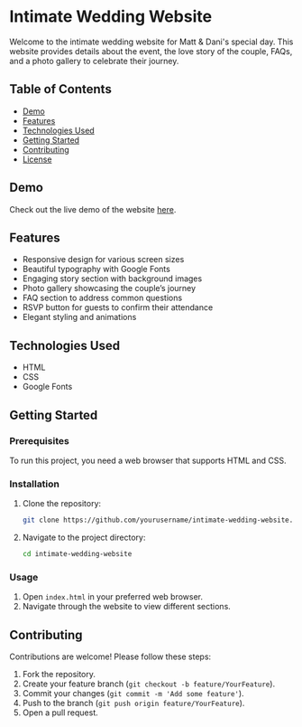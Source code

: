 # Intimate Wedding Website

Welcome to the intimate wedding website for Matt & Dani's special day. This website provides details about the event, the love story of the couple, FAQs, and a photo gallery to celebrate their journey. 

## Table of Contents
- [Demo](#demo)
- [Features](#features)
- [Technologies Used](#technologies-used)
- [Getting Started](#getting-started)
- [Contributing](#contributing)
- [License](#license)

## Demo
Check out the live demo of the website [here](#).

## Features
- Responsive design for various screen sizes
- Beautiful typography with Google Fonts
- Engaging story section with background images
- Photo gallery showcasing the couple’s journey
- FAQ section to address common questions
- RSVP button for guests to confirm their attendance
- Elegant styling and animations

## Technologies Used
- HTML
- CSS
- Google Fonts

## Getting Started

### Prerequisites
To run this project, you need a web browser that supports HTML and CSS.

### Installation
1. Clone the repository:
   ```sh
   git clone https://github.com/yourusername/intimate-wedding-website.git
   ```
2. Navigate to the project directory:
   ```sh
   cd intimate-wedding-website
   ```

### Usage
1. Open `index.html` in your preferred web browser.
2. Navigate through the website to view different sections.

## Contributing
Contributions are welcome! Please follow these steps:
1. Fork the repository.
2. Create your feature branch (`git checkout -b feature/YourFeature`).
3. Commit your changes (`git commit -m 'Add some feature'`).
4. Push to the branch (`git push origin feature/YourFeature`).
5. Open a pull request.
